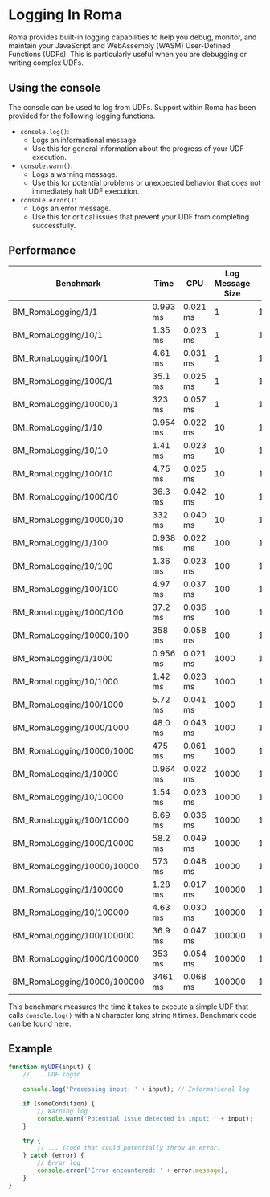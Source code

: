 # Logging In Roma

Roma provides built-in logging capabilities to help you debug, monitor, and maintain your JavaScript
and WebAssembly (WASM) User-Defined Functions (UDFs). This is particularly useful when you are
debugging or writing complex UDFs.

## Using the console

The console can be used to log from UDFs. Support within Roma has been provided for the following
logging functions.

-   `console.log()`:
    -   Logs an informational message.
    -   Use this for general information about the progress of your UDF execution.
-   `console.warn()`:
    -   Logs a warning message.
    -   Use this for potential problems or unexpected behavior that does not immediately halt UDF
        execution.
-   `console.error()`:
    -   Logs an error message.
    -   Use this for critical issues that prevent your UDF from completing successfully.

## Performance

| Benchmark                   | Time     | CPU      | Log Message Size | Num Log Calls |
| --------------------------- | -------- | -------- | ---------------- | ------------- |
| BM_RomaLogging/1/1          | 0.993 ms | 0.021 ms | 1                | 1             |
| BM_RomaLogging/10/1         | 1.35 ms  | 0.023 ms | 1                | 10            |
| BM_RomaLogging/100/1        | 4.61 ms  | 0.031 ms | 1                | 100           |
| BM_RomaLogging/1000/1       | 35.1 ms  | 0.025 ms | 1                | 1000          |
| BM_RomaLogging/10000/1      | 323 ms   | 0.057 ms | 1                | 10000         |
| BM_RomaLogging/1/10         | 0.954 ms | 0.022 ms | 10               | 1             |
| BM_RomaLogging/10/10        | 1.41 ms  | 0.023 ms | 10               | 10            |
| BM_RomaLogging/100/10       | 4.75 ms  | 0.025 ms | 10               | 100           |
| BM_RomaLogging/1000/10      | 36.3 ms  | 0.042 ms | 10               | 1000          |
| BM_RomaLogging/10000/10     | 332 ms   | 0.040 ms | 10               | 10000         |
| BM_RomaLogging/1/100        | 0.938 ms | 0.022 ms | 100              | 1             |
| BM_RomaLogging/10/100       | 1.36 ms  | 0.023 ms | 100              | 10            |
| BM_RomaLogging/100/100      | 4.97 ms  | 0.037 ms | 100              | 100           |
| BM_RomaLogging/1000/100     | 37.2 ms  | 0.036 ms | 100              | 1000          |
| BM_RomaLogging/10000/100    | 358 ms   | 0.058 ms | 100              | 10000         |
| BM_RomaLogging/1/1000       | 0.956 ms | 0.021 ms | 1000             | 1             |
| BM_RomaLogging/10/1000      | 1.42 ms  | 0.023 ms | 1000             | 10            |
| BM_RomaLogging/100/1000     | 5.72 ms  | 0.041 ms | 1000             | 100           |
| BM_RomaLogging/1000/1000    | 48.0 ms  | 0.043 ms | 1000             | 1000          |
| BM_RomaLogging/10000/1000   | 475 ms   | 0.061 ms | 1000             | 10000         |
| BM_RomaLogging/1/10000      | 0.964 ms | 0.022 ms | 10000            | 1             |
| BM_RomaLogging/10/10000     | 1.54 ms  | 0.023 ms | 10000            | 10            |
| BM_RomaLogging/100/10000    | 6.69 ms  | 0.036 ms | 10000            | 100           |
| BM_RomaLogging/1000/10000   | 58.2 ms  | 0.049 ms | 10000            | 1000          |
| BM_RomaLogging/10000/10000  | 573 ms   | 0.048 ms | 10000            | 10000         |
| BM_RomaLogging/1/100000     | 1.28 ms  | 0.017 ms | 100000           | 1             |
| BM_RomaLogging/10/100000    | 4.63 ms  | 0.030 ms | 100000           | 10            |
| BM_RomaLogging/100/100000   | 36.9 ms  | 0.047 ms | 100000           | 100           |
| BM_RomaLogging/1000/100000  | 353 ms   | 0.054 ms | 100000           | 1000          |
| BM_RomaLogging/10000/100000 | 3461 ms  | 0.068 ms | 100000           | 10000         |

This benchmark measures the time it takes to execute a simple UDF that calls `console.log()` with a
`N` character long string `M` times. Benchmark code can be found
[here](/scp/cc/roma/benchmark/test/logging_benchmark.cc).

## Example

```js
function myUDF(input) {
    // ... UDF logic

    console.log('Processing input: ' + input); // Informational log

    if (someCondition) {
        // Warning log
        console.warn('Potential issue detected in input: ' + input);
    }

    try {
        // ... (code that could potentially throw an error)
    } catch (error) {
        // Error log
        console.error('Error encountered: ' + error.message);
    }
}
```
